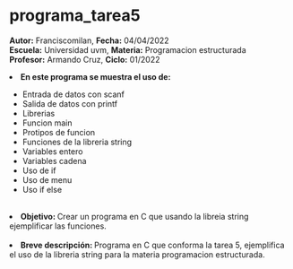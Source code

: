 # programa_tarea5


<b>Autor:</b> Franciscomilan, <b>Fecha:</b> 04/04/2022  <br>
 <b>Escuela:</b> Universidad uvm, <b>Materia:</b> Programacion estructurada <br>
 <b>Profesor:</b> Armando Cruz, <b>Ciclo:</b> 01/2022
 <br>
 <li><b> En este programa se muestra el uso de: </b></li>
 <ul>
<li> Entrada de datos con scanf</li>
<li> Salida de datos con printf </li>
<li>Librerias </li>
 <li>Funcion main </li>
  <li>Protipos de funcion </li>
	<li>Funciones de la libreria string </li>
	 <li>Variables entero </li>
	<li>Variables cadena </li>
	<li>Uso de if </li>
	<li>Uso de menu </li>
	<li>Uso if else </li>
	
  
 </ul>
<br>
 <li> <b> Objetivo: </b> Crear un programa en C que usando la libreia string ejemplificar las funciones. </li>
 <br>
 <li><b> Breve descripción: </b>Programa en C que conforma la tarea 5, ejemplifica el uso de la libreria string para la materia programacion estructurada. </li>
